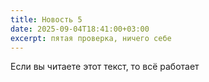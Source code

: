 ```yaml
---
title: Новость 5
date: 2025-09-04T18:41:00+03:00
excerpt: пятая проверка, ничего себе
---
```

Если вы читаете этот текст, то всё работает
